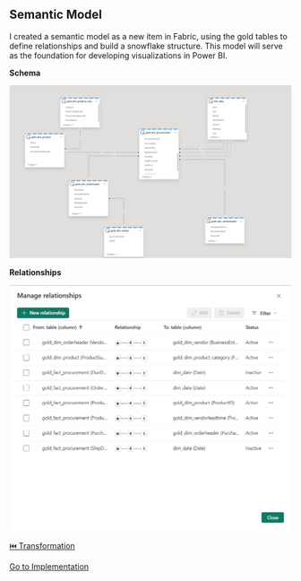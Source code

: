## Semantic Model

I created a semantic model as a new item in Fabric, using the gold tables to define relationships and build a snowflake structure. This model will serve as the foundation for developing visualizations in Power BI.

**Schema**

![alt text](/images/schema-semantic-model.png)


**Relationships**

![alt text](/images/relationship-semantic.png)

[⏮️ Transformation](https://github.com/adekolaolat/fabric-data-engineering-on-premises-db/blob/main/guides/transformation.md)

[Go to Implementation](https://github.com/adekolaolat/fabric-data-engineering-on-premises-db#implementation-steps)
